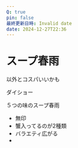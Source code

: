 ```yaml
---
Q: true
pin: false
最終更新日時: Invalid date
date: 2024-12-27T22:36
---
```

# スープ春雨

以外とコスパいいかも

ダイショー

５つの味のスープ春雨

- 無印  
- 蟹入ってるのが2種類  
- バラエティ広がる  
-